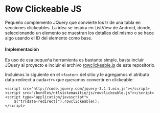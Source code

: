 Row Clickeable JS
===================

Pequeño complemento JQuery que convierte los tr de una tabla en secciones clickeables.
La idea se inspira en ListView de Android, donde, seleccionando un elemento se muestran
los detalles del mismo o se hace algo usando el ID del elemento como base.

#### <i class="icon-file"></i> Implementación


Es uso de esa pequeña herramienta es bastante simple, basta incluir JQuery al proyecto e incluir el archivo [rowclickeable.js](https://github.com/nicof93/rowclickeable/blob/master/rowclickeable.js) de este repositorio.

Incluimos lo siguiente en el `<footer>` del sitio y le agregamos el atributo data-redirect a cada`<tr>` que queramos convertir en clickeable:

    <script src="http://code.jquery.com/jquery-3.1.1.min.js"></script>
    <script src="/bundles/ntlsistemasitio/js/rowclickeable.js"></script>
    <script type="application/javascript">
        $("tr[data-redirect]").rowclickeable();
    </script>
